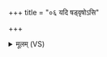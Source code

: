 +++
title = "०६ यदि षड्वृषोऽसि"

+++
<details><summary>मूलम् (VS)</summary>

यदि॑ षड्वृ॒षोऽसि॑ सृ॒जार॒सोऽसि॑ ॥
</details>